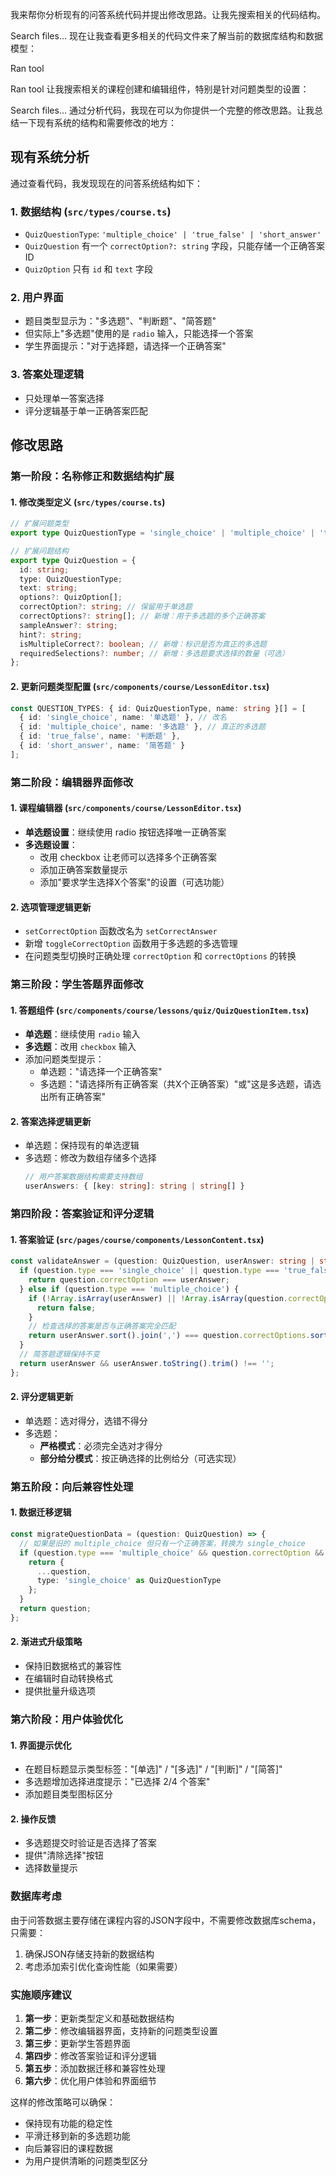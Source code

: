
我来帮你分析现有的问答系统代码并提出修改思路。让我先搜索相关的代码结构。

Search files...
现在让我查看更多相关的代码文件来了解当前的数据库结构和数据模型：

Ran tool

Ran tool
让我搜索相关的课程创建和编辑组件，特别是针对问题类型的设置：

Search files...
通过分析代码，我现在可以为你提供一个完整的修改思路。让我总结一下现有系统的结构和需要修改的地方：

## 现有系统分析

通过查看代码，我发现现在的问答系统结构如下：

### 1. 数据结构 (`src/types/course.ts`)
- `QuizQuestionType`: `'multiple_choice' | 'true_false' | 'short_answer'`
- `QuizQuestion` 有一个 `correctOption?: string` 字段，只能存储一个正确答案ID
- `QuizOption` 只有 `id` 和 `text` 字段

### 2. 用户界面
- 题目类型显示为："多选题"、"判断题"、"简答题"
- 但实际上"多选题"使用的是 `radio` 输入，只能选择一个答案
- 学生界面提示："对于选择题，请选择一个正确答案"

### 3. 答案处理逻辑
- 只处理单一答案选择
- 评分逻辑基于单一正确答案匹配

## 修改思路

### 第一阶段：名称修正和数据结构扩展

#### 1. 修改类型定义 (`src/types/course.ts`)
```typescript
// 扩展问题类型
export type QuizQuestionType = 'single_choice' | 'multiple_choice' | 'true_false' | 'short_answer';

// 扩展问题结构
export type QuizQuestion = {
  id: string;
  type: QuizQuestionType;
  text: string;
  options?: QuizOption[];
  correctOption?: string; // 保留用于单选题
  correctOptions?: string[]; // 新增：用于多选题的多个正确答案
  sampleAnswer?: string;
  hint?: string;
  isMultipleCorrect?: boolean; // 新增：标识是否为真正的多选题
  requiredSelections?: number; // 新增：多选题要求选择的数量（可选）
};
```

#### 2. 更新问题类型配置 (`src/components/course/LessonEditor.tsx`)
```typescript
const QUESTION_TYPES: { id: QuizQuestionType, name: string }[] = [
  { id: 'single_choice', name: '单选题' }, // 改名
  { id: 'multiple_choice', name: '多选题' }, // 真正的多选题
  { id: 'true_false', name: '判断题' },
  { id: 'short_answer', name: '简答题' }
];
```

### 第二阶段：编辑器界面修改

#### 1. 课程编辑器 (`src/components/course/LessonEditor.tsx`)
- **单选题设置**：继续使用 radio 按钮选择唯一正确答案
- **多选题设置**：
  - 改用 checkbox 让老师可以选择多个正确答案
  - 添加正确答案数量提示
  - 添加"要求学生选择X个答案"的设置（可选功能）

#### 2. 选项管理逻辑更新
- `setCorrectOption` 函数改名为 `setCorrectAnswer`
- 新增 `toggleCorrectOption` 函数用于多选题的多选管理
- 在问题类型切换时正确处理 `correctOption` 和 `correctOptions` 的转换

### 第三阶段：学生答题界面修改

#### 1. 答题组件 (`src/components/course/lessons/quiz/QuizQuestionItem.tsx`)
- **单选题**：继续使用 `radio` 输入
- **多选题**：改用 `checkbox` 输入
- 添加问题类型提示：
  - 单选题："请选择一个正确答案"
  - 多选题："请选择所有正确答案（共X个正确答案）"或"这是多选题，请选出所有正确答案"

#### 2. 答案选择逻辑更新
- 单选题：保持现有的单选逻辑
- 多选题：修改为数组存储多个选择
  ```typescript
  // 用户答案数据结构需要支持数组
  userAnswers: { [key: string]: string | string[] }
  ```

### 第四阶段：答案验证和评分逻辑

#### 1. 答案验证 (`src/pages/course/components/LessonContent.tsx`)
```typescript
const validateAnswer = (question: QuizQuestion, userAnswer: string | string[]) => {
  if (question.type === 'single_choice' || question.type === 'true_false') {
    return question.correctOption === userAnswer;
  } else if (question.type === 'multiple_choice') {
    if (!Array.isArray(userAnswer) || !Array.isArray(question.correctOptions)) {
      return false;
    }
    // 检查选择的答案是否与正确答案完全匹配
    return userAnswer.sort().join(',') === question.correctOptions.sort().join(',');
  }
  // 简答题逻辑保持不变
  return userAnswer && userAnswer.toString().trim() !== '';
};
```

#### 2. 评分逻辑更新
- 单选题：选对得分，选错不得分
- 多选题：
  - **严格模式**：必须完全选对才得分
  - **部分给分模式**：按正确选择的比例给分（可选实现）

### 第五阶段：向后兼容性处理

#### 1. 数据迁移逻辑
```typescript
const migrateQuestionData = (question: QuizQuestion) => {
  // 如果是旧的 multiple_choice 但只有一个正确答案，转换为 single_choice
  if (question.type === 'multiple_choice' && question.correctOption && !question.correctOptions) {
    return {
      ...question,
      type: 'single_choice' as QuizQuestionType
    };
  }
  return question;
};
```

#### 2. 渐进式升级策略
- 保持旧数据格式的兼容性
- 在编辑时自动转换格式
- 提供批量升级选项

### 第六阶段：用户体验优化

#### 1. 界面提示优化
- 在题目标题显示类型标签："[单选]" / "[多选]" / "[判断]" / "[简答]"
- 多选题增加选择进度提示："已选择 2/4 个答案"
- 添加题目类型图标区分

#### 2. 操作反馈
- 多选题提交时验证是否选择了答案
- 提供"清除选择"按钮
- 选择数量提示

### 数据库考虑

由于问答数据主要存储在课程内容的JSON字段中，不需要修改数据库schema，只需要：
1. 确保JSON存储支持新的数据结构
2. 考虑添加索引优化查询性能（如果需要）

### 实施顺序建议

1. **第一步**：更新类型定义和基础数据结构
2. **第二步**：修改编辑器界面，支持新的问题类型设置
3. **第三步**：更新学生答题界面
4. **第四步**：修改答案验证和评分逻辑
5. **第五步**：添加数据迁移和兼容性处理
6. **第六步**：优化用户体验和界面细节

这样的修改策略可以确保：
- 保持现有功能的稳定性
- 平滑迁移到新的多选题功能
- 向后兼容旧的课程数据
- 为用户提供清晰的问题类型区分
